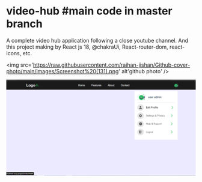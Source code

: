 # video-hub #main code in master branch
A complete video hub application following a close youtube channel. And this project making by React js 18, @chakraUi, React-router-dom, react-icons, etc. 


<img src='https://raw.githubusercontent.com/raihan-jishan/Github-cover-photo/main/images/Screenshot%20(131).png' alt'github photo' /> 

<img src='https://raw.githubusercontent.com/raihan-jishan/Github-cover-photo/main/images/Screenshot%20(116).png' />

